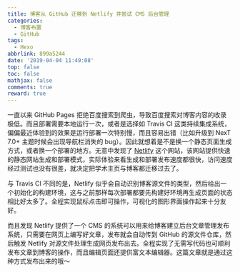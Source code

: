 ```yaml
---
title: 博客从 GitHub 迁移到 Netlify 并尝试 CMS 后台管理
categories:
  - 博客布置
  - GitHub
tags:
  - Hexo
abbrlink: 899a5244
date: '2019-04-04 11:49:08'
top: false
toc: false
mathjax: false
comments: true
reward: true
---
```

一直以来 GitHub Pages 拒绝百度搜索到爬虫，导致百度搜索对博客内容的收录极低。而且部署需要本地运行一次，或者是选择如 Travis CI 这类持续集成系统，偏偏最近体验到的效果是运行部署一次特别慢，而且容易出错（比如升级到 NexT 7.0+ 主题时候会出现导航栏消失的 bug）。因此就想着是不是换一个静态页面生成方式，或者换一个部署的地方。无意中发现了 [Netlify](https://www.netlify.com) 这个网站，该网站提供快速的静态网站生成和部署模式，实际体验来看生成和部署发布速度都很快，访问速度经过测试也没有很差，就决定把学术主页与博客都迁移过去了。<!-- more -->

与 Travis CI 不同的是，Netlify 似乎会自动识别博客源文件的类型，然后给出一个初始化的构建环境，这与之前那样每次部署都要先构建好环境再生成页面的状态相比好太多了。全程实现鼠标点击即可操作，可视化的图形界面操作起来十分友好。

而且发现 Netlify 提供了一个 CMS 的系统可以用来给博客建立后台文章管理发布系统，只需要在网页上编写好文章，发布就会自动传到 GitHub 的源文件仓库，然后触发 Netlify 对源文件处理生成网页发布出去。全程实现了无需写代码也可顺利发布文章到博客的操作，而且编辑页面还提供富文本编辑器。这篇文章就是通过这种方式发布出来的哦～
